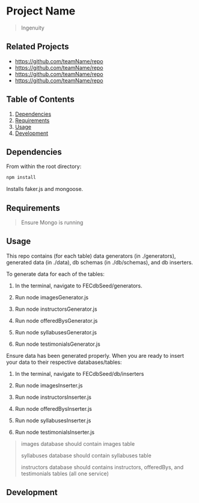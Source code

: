 # Project Name

> Ingenuity

## Related Projects

  - https://github.com/teamName/repo
  - https://github.com/teamName/repo
  - https://github.com/teamName/repo
  - https://github.com/teamName/repo

## Table of Contents

1. [Dependencies](#Dependencies)
1. [Requirements](#requirements)
1. [Usage](#Usage)
1. [Development](#development)

## Dependencies

From within the root directory:

```sh
npm install
```

Installs faker.js and mongoose.

## Requirements

> Ensure Mongo is running

## Usage
This repo contains (for each table) data generators (in ./generators), generated data (in ./data), db schemas (in ./db/schemas), and db inserters.

To generate data for each of the tables:

1. In the terminal, navigate to FECdbSeed/generators.

1. Run node imagesGenerator.js

1. Run node instructorsGenerator.js

1. Run node offeredBysGenerator.js

1. Run node syllabusesGenerator.js

1. Run node testimonialsGenerator.js

Ensure data has been generated properly.  When you are ready to insert your data to their respective databases/tables:

1. In the terminal, navigate to FECdbSeed/db/inserters

1. Run node imagesInserter.js

1. Run node instructorsInserter.js

1. Run node offeredBysInserter.js

1. Run node syllabusesInserter.js

1. Run node testimonialsInserter.js

> images database should contain images table
>
> syllabuses database should contain syllabuses table
>
> instructors database should contains instructors, offeredBys, and testimonials tables (all one service)



## Development

